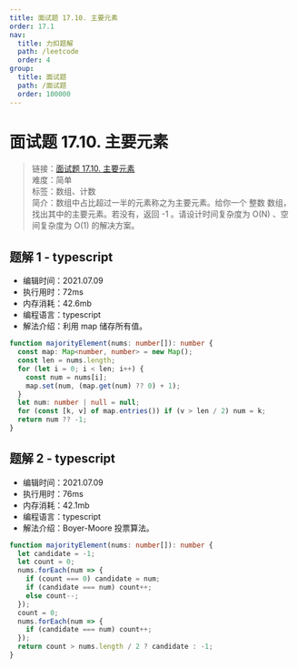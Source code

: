 ```yaml
---
title: 面试题 17.10. 主要元素
order: 17.1
nav:
  title: 力扣题解
  path: /leetcode
  order: 4
group:
  title: 面试题
  path: /面试题
  order: 100000
---
```


# 面试题 17.10. 主要元素

> 链接：[面试题 17.10. 主要元素](https://leetcode-cn.com/problems/find-majority-element-lcci/)  
> 难度：简单  
> 标签：数组、计数  
> 简介：数组中占比超过一半的元素称之为主要元素。给你一个 整数 数组，找出其中的主要元素。若没有，返回 -1 。请设计时间复杂度为 O(N) 、空间复杂度为 O(1) 的解决方案。

## 题解 1 - typescript

- 编辑时间：2021.07.09
- 执行用时：72ms
- 内存消耗：42.6mb
- 编程语言：typescript
- 解法介绍：利用 map 储存所有值。

```typescript
function majorityElement(nums: number[]): number {
  const map: Map<number, number> = new Map();
  const len = nums.length;
  for (let i = 0; i < len; i++) {
    const num = nums[i];
    map.set(num, (map.get(num) ?? 0) + 1);
  }
  let num: number | null = null;
  for (const [k, v] of map.entries()) if (v > len / 2) num = k;
  return num ?? -1;
}
```

## 题解 2 - typescript

- 编辑时间：2021.07.09
- 执行用时：76ms
- 内存消耗：42.1mb
- 编程语言：typescript
- 解法介绍：Boyer-Moore 投票算法。

```typescript
function majorityElement(nums: number[]): number {
  let candidate = -1;
  let count = 0;
  nums.forEach(num => {
    if (count === 0) candidate = num;
    if (candidate === num) count++;
    else count--;
  });
  count = 0;
  nums.forEach(num => {
    if (candidate === num) count++;
  });
  return count > nums.length / 2 ? candidate : -1;
}
```
